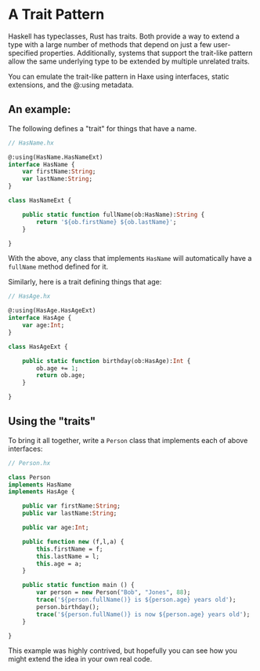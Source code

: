 [tags]: / "static-extension"

# A Trait Pattern

Haskell has typeclasses, Rust has traits.  Both provide a way to extend a type with a large number of methods that depend on just a few user-specified properties.  Additionally, systems that support the trait-like pattern allow the same underlying type to be extended by multiple unrelated traits.

You can emulate the trait-like pattern  in Haxe using  interfaces, static extensions, and the @:using metadata.

## An example:

The following defines a "trait" for things that have a name. 

```haxe
// HasName.hx

@:using(HasName.HasNameExt)
interface HasName {
    var firstName:String;
    var lastName:String;
}

class HasNameExt {

    public static function fullName(ob:HasName):String {
        return '${ob.firstName} ${ob.lastName}';
    }

}

```

With the above, any class that implements `HasName` will automatically have a
`fullName` method defined for it.

Similarly, here is a trait defining things that age:

```haxe
// HasAge.hx

@:using(HasAge.HasAgeExt)
interface HasAge {
    var age:Int;
}

class HasAgeExt {

    public static function birthday(ob:HasAge):Int {
        ob.age += 1;
        return ob.age;
    }

}

```

## Using the "traits"

To bring it all together, write a `Person` class that implements each of above interfaces:

```haxe
// Person.hx

class Person
implements HasName
implements HasAge {

    public var firstName:String;
    public var lastName:String;

    public var age:Int;

    public function new (f,l,a) {
        this.firstName = f;
        this.lastName = l;
        this.age = a;
    }

    public static function main () {
        var person = new Person("Bob", "Jones", 88);
        trace('${person.fullName()} is ${person.age} years old');
        person.birthday();
        trace('${person.fullName()} is now ${person.age} years old');
    }

}

```

This example was highly contrived, but hopefully you can see how you
might extend the idea in your own real code.


